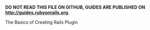 **DO NOT READ THIS FILE ON GITHUB, GUIDES ARE PUBLISHED ON http://guides.rubyonrails.org.**

The Basics of Creating Rails Plugin